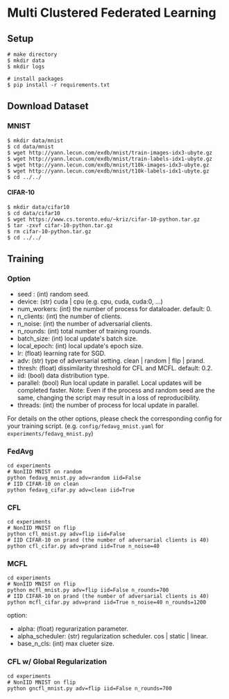 # Multi Clustered Federated Learning


## Setup
```
# make directory
$ mkdir data
$ mkdir logs

# install packages
$ pip install -r requirements.txt
```

## Download Dataset

### MNIST
```
$ mkdir data/mnist
$ cd data/mnist
$ wget http://yann.lecun.com/exdb/mnist/train-images-idx3-ubyte.gz
$ wget http://yann.lecun.com/exdb/mnist/train-labels-idx1-ubyte.gz
$ wget http://yann.lecun.com/exdb/mnist/t10k-images-idx3-ubyte.gz
$ wget http://yann.lecun.com/exdb/mnist/t10k-labels-idx1-ubyte.gz
$ cd ../../
```

#### CIFAR-10
```
$ mkdir data/cifar10
$ cd data/cifar10
$ wget https://www.cs.toronto.edu/~kriz/cifar-10-python.tar.gz
$ tar -zxvf cifar-10-python.tar.gz
$ rm cifar-10-python.tar.gz
$ cd ../../
```

## Training

### Option
- seed : (int) random seed.
- device: (str) cuda | cpu (e.g. cpu, cuda, cuda:0, ...)
- num_workers: (int) the number of process for dataloader. default: 0.
- n_clients: (int) the number of clients.
- n_noise: (int) the number of adversarial clients.
- n_rounds: (int) total number of training rounds.
- batch_size: (int) local update's batch size.
- local_epoch: (int) local update's epoch size.
- lr: (float) learning rate for SGD.
- adv: (str) type of adversarial setting. clean | random | flip | prand.
- thresh: (float) dissimilarity threshold for CFL and MCFL. default: 0.2.
- iid: (bool) data distribution type.
- parallel: (bool) Run local update in parallel. Local updates will be completed faster. Note: Even if the process and random seed are the same, changing the script may result in a loss of reproducibility.
- threads: (int) the number of process for local update in parallel.

For details on the other options, please check the corresponding config for your training script. (e.g. `config/fedavg_mnist.yaml` for `experiments/fedavg_mnist.py`)

### FedAvg
```
cd experiments
# NonIID MNIST on random
python fedavg_mnist.py adv=random iid=False
# IID CIFAR-10 on clean
python fedavg_cifar.py adv=clean iid=True
```

### CFL
```
cd experiments
# NonIID MNIST on flip
python cfl_mnist.py adv=flip iid=False
# IID CIFAR-10 on prand (the number of adversarial clients is 40)
python cfl_cifar.py adv=prand iid=True n_noise=40
```

### MCFL
```
cd experiments
# NonIID MNIST on flip
python mcfl_mnist.py adv=flip iid=False n_rounds=700
# IID CIFAR-10 on prand (the number of adversarial clients is 40)
python mcfl_cifar.py adv=prand iid=True n_noise=40 n_rounds=1200
```

option:
- alpha: (float) regurarization parameter.
- alpha_scheduler: (str) regularization scheduler. cos | static | linear.
- base_n_cls: (int) max clueter size.

### CFL w/ Global Regularization
```
cd experiments
# NonIID MNIST on flip
python gncfl_mnist.py adv=flip iid=False n_rounds=700
```